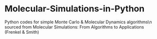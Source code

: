 # Molecular-Simulations-in-Python
Python codes for simple Monte Carlo &amp; Molecular Dynamics algorithms\n
sourced from Molecular Simulations: From Algorithms to Applications (Frenkel & Smith)
